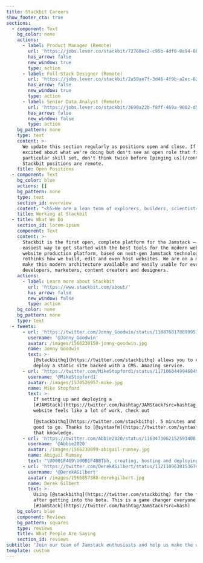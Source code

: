 ```yaml
---
title: Stackbit Careers
show_footer_cta: true
sections:
  - component: Text
    bg_color: none
    actions:
      - label: Product Manager (Remote)
        url: 'https://jobs.lever.co/stackbit/72760ec2-c95b-4df0-8a94-08699c8a0cf2'
        has_arrow: false
        new_window: true
        type: action
      - label: Full-Stack Designer (Remote)
        url: 'https://jobs.lever.co/stackbit/2a59ae7f-3d46-4f9b-a2ec-62f51868faf5'
        has_arrow: false
        new_window: true
        type: action
      - label: Senior Data Analyst (Remote)
        url: 'https://jobs.lever.co/stackbit/3690a22b-f8ff-469a-9002-d5cc3ad8ac77'
        has_arrow: false
        new_window: false
        type: action
    bg_pattern: none
    type: text
    content: >-
      We update this section regularly as positions open and close. If you're
      excited about what we're doing but don't see an open role that fits your
      particular skill set, don't think twice before [pinging us](/contact). All
      Stackbit positions are remote.
    title: Open Positions
  - component: Text
    bg_color: blue
    actions: []
    bg_pattern: none
    type: text
    section_id: overview
    content: "<h5>We are a lean team of explorers, builders, scientists and just plain curious folks who live and breathe the Jamstack. We decided to tackle the massive challenge of orchestrating an ever-growing set of tools that need to play nicely together, and we keep this in mind with every project we decide to take on.</br>\n\t\n<br>At Stackbit, you will have the prerogative to make things happen, along with empowerment to determine what these \"things\" are. You will be part of a flat, fully distributed organization, with an uncanny entrepreneurial spirit and relentless motivation to move the needle where it counts.</br>\n\nWe help each other, uplift each other, and rely on each other's feedback and expertise to inform our choices and help us make the web, better.\n</h5>\n<br>\n<div style=\"display:flex; text-align: center;\">\n   <div style=\"flex:1 1 25%; margin:5px\">\n      <div><img src=\"/images/1562380634-founded-icon.svg\"></div>\n      <h5>\n         Founded by<!-- --> <span>serial entrepreneurs</span>\n      </h5>\n   </div>\n   <div style=\"flex:1 1 25%; margin:5px\">\n      <div><img src=\"/images/1562380635-funded-icon.svg\"></div>\n      <h5>\n         Funded by top-tier VCs &amp; Angels<!-- --> <span></span>\n      </h5>\n   </div>\n   <div style=\"flex:1 1 25%; margin:5px\">\n      <div><img src=\"/images/1562380631-employees-icon.svg\"></div>\n      <h5>\n         A lean team<br> <span>of doers</span>\n      </h5>\n   </div>\n   <div style=\"flex:1 1 25%; margin:5px\">\n      <div><img src=\"/images/1562380636-location-icon.svg\"></div>\n      <h5>\n         Working remotely<!-- --> <span>around the world</span>\n      </h5>\n   </div>\n</div>"
    title: Working at Stackbit
  - title: What We Do
    section_id: lorem-ipsum
    component: Text
    content: >-
      Stackbit is the first open, complete platform for the Jamstack — it's the
      easiest way to get started with the best tools for the modern web. Our
      website production platform, based on next-gen Jamstack technology,
      rethinks how we build, edit and even host websites. We are on a mission to
      make this modern architecture available and easily usable for everyone —
      developers, marketers, content creators and designers.
    actions:
      - label: Learn more about Stackbit
        url: 'https://www.stackbit.com/about/'
        has_arrow: false
        new_window: false
        type: action
    bg_color: none
    bg_pattern: none
    type: text
  - tweets:
      - url: 'https://twitter.com/Jonny_Goodwin/status/1108768178899951616'
        username: '@Jonny_Goodwin'
        avatar: /images/1566230159-jonny-goodwin.jpg
        name: Jonny Goodwin
        text: >-
          [@stackbithq](https://twitter.com/stackbithq) allows you to easily
          deploy a static site backed with a CMS. Amazing service.
      - url: 'https://twitter.com/MikeStopford1/status/1171060449946849280'
        username: '@MikeStopford1'
        avatar: /images/1570526957-mike.jpg
        name: Mike Stopford
        text: >-
          If setting up and deploying a
          [#JAMStack](https://twitter.com/hashtag/JAMStack?src=hashtag_click)
          website feels like a lot of work, check out 

          [@stackbithq](https://twitter.com/stackbithq). 5 minutes and you’re
          good to go. Thanks to [@syntaxfm](https://twitter.com/syntaxfm) for
          that knowledge.
      - url: 'https://twitter.com/Abbie2020/status/1163473062152593408'
        username: '@Abbie2020'
        avatar: /images/1566230899-abigail-rumsey.jpg
        name: Abigail Rumsey
        text: "\U0001F469‍\U0001F4BBTbh, creating, hosting and deploying a React website is quite daunting when you're fairly new to the [#JamStack](https://twitter.com/hashtag/JamStack?src=hash). Then I stumbled across \n[@stackbithq](https://twitter.com/stackbithq) and I've got the beginnings of a site ready to go in 5 minutes!"
      - url: 'https://twitter.com/DerekAGilbert/status/1121109630153674752'
        username: '@DerekAGilbert'
        avatar: /images/1565857388-derekgilbert.jpg
        name: Derek Gilbert
        text: >-
          Using [@stackbithq](https://twitter.com/stackbithq) for the first time
          after getting into the beta. This is a game changer everyone.
          [#JamStack](https://twitter.com/hashtag/JamStack?src=hash)
    bg_color: blue
    component: Reviews
    bg_pattern: squares
    type: reviews
    title: What People Are Saying
    section_id: reviews
subtitle: 'Join our team of Jamstack enthusiasts and help us make the web, better.'
template: custom
---
```


